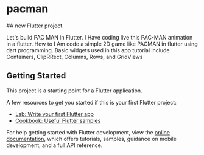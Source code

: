 # pacman

#A new Flutter project.

Let's build PAC MAN in Flutter.
I  Have coding live this PAC-MAN animation in a flutter. 
How to I Am code a simple 2D game like PACMAN in flutter using dart programming. Basic widgets used in this app tutorial include Containers, ClipRRect, Columns, Rows, and GridViews

## Getting Started

This project is a starting point for a Flutter application.

A few resources to get you started if this is your first Flutter project:

- [Lab: Write your first Flutter app](https://docs.flutter.dev/get-started/codelab)
- [Cookbook: Useful Flutter samples](https://docs.flutter.dev/cookbook)

For help getting started with Flutter development, view the
[online documentation](https://docs.flutter.dev/), which offers tutorials,
samples, guidance on mobile development, and a full API reference.
